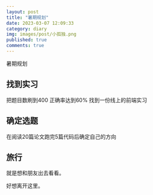 ```yaml
---
layout: post
title: "暑期规划"
date: 2023-03-07 12:09:33
category: diary
img: images/post/小孤独.png
published: true
comments: true
---
```

暑期规划

<!-- more -->
## 找到实习
把题目数刷到400 正确率达到60%
找到一份线上的前端实习
## 确定选题
在阅读20篇论文跑完5篇代码后确定自己的方向
## 旅行 
就是想和朋友出去看看。  

好想离开这里。



